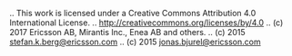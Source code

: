 .. This work is licensed under a Creative Commons Attribution 4.0 International License.
.. http://creativecommons.org/licenses/by/4.0
.. (c) 2017 Ericsson AB, Mirantis Inc., Enea AB and others.
.. (c) 2015 stefan.k.berg@ericsson.com
.. (c) 2015 jonas.bjurel@ericsson.com
